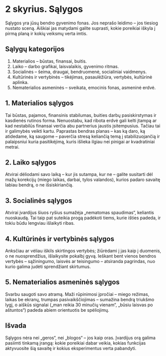 # 2 skyrius. Sąlygos

Sąlygos yra jūsų bendro gyvenimo fonas. Jos neprašo leidimo – jos tiesiog nustato sceną. Aiškiai jas matydami galite suprasti, kokie poreikiai iškyla į pirmą planą ir kokių veiksmų verta imtis.

## Sąlygų kategorijos

1. Materialios – būstas, finansai, buitis.
2. Laiko – darbo grafikai, laisvalaikis, gyvenimo ritmas.
3. Socialinės – šeima, draugai, bendruomenė, socialiniai vaidmenys.
4. Kultūrinės ir vertybinės – tikėjimas, pasaulėžiūra, vertybės, kultūrinė aplinka.
5. Nematerialios asmeninės – sveikata, emocinis fonas, asmeninė erdvė.

## 1. Materialios sąlygos

Tai būstas, pajamos, finansinis stabilumas, buities darbų pasiskirstymas ir kasdienės rutinos forma. Nenuostabu, kad ribota erdvė gali kelti įtampą ar kad nestabilūs finansai verčia abu partnerius jaustis įsitempusius. Tačiau tai ir galimybės veikti kartu. Paprastas bendras planas – kas ką daro, ką atidedame, ką saugome – paverčia stresą keliančią temą į stabilizuojančią ir palaipsniui kuria pasitikėjimą, kuris išlieka ilgiau nei pinigai ar kvadratiniai metrai.

## 2. Laiko sąlygos

Atvirai dėliodami savo laiką – kur jis sutampa, kur ne – galite susitarti dėl mažų korekcijų (miego laikas, darbai, tylos valandos), kurios padaro savaitę labiau bendrą, o ne išsiskiriančią.

## 3. Socialinės sąlygos

Atvirai įvardijus šiuos ryšius sumažėja „nematomas spaudimas“, keliantis nuoskaudą. Tai taip pat suteikia progą padėkoti tiems, kurie išties padeda, ir tokiu būdu lengviau išlaikyti ribas.

## 4. Kultūrinės ir vertybinės sąlygos

Anksčiau ar vėliau iškils skirtingos vertybės; žiūrėdami į jas kaip į duomenis, o ne nuosprendžius, išlaikysite pokalbį gyvą. Ieškant bent vienos bendros vertybės – sąžiningumo, laisvės ar teisingumo – atsiranda pagrindas, nuo kurio galima judėti sprendžiant skirtumus.

## 5. Nematerialios asmeninės sąlygos

Svarbu saugoti savo atramą. Maži rūpinimosi įpročiai – miego režimas, laikas be ekranų, trumpas pasivaikščiojimas – sumažina bendrą triukšmo lygį, o aiškūs signalai („man reikia 30 minučių vienam“, „būsiu laisvas po aštuntos“) padeda abiem orientuotis be spėliojimų.

## Išvada

Sąlygos nėra nei „geros“, nei „blogos“ – jos kaip oras. Įvardijus orą galima pasiimti tinkamą įrangą: kokie poreikiai dabar veikia, kokias funkcijas aktyvuosite šią savaitę ir kokius eksperimentus verta pabandyti.
